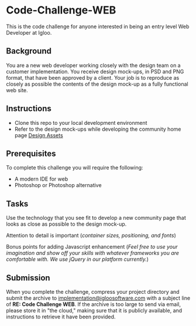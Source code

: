 # Code-Challenge-WEB
This is the code challenge for anyone interested in being an entry level Web Developer at Igloo.

## Background
You are a new web developer working closely with the design team on a customer implementation. You receive design mock-ups, in PSD and PNG format, that have been approved by a client. Your job is to reproduce as closely as possible the contents of the design mock-up as a fully functional web site.

## Instructions
* Clone this repo to your local development environment
* Refer to the design mock-ups while developing the community home page [Design Assets](https://github.com/IglooSoftware/Code-Challenge-WEB/tree/master/assets)

## Prerequisites
To complete this challenge you will require the following:
* A modern IDE for web
* Photoshop or Photoshop alternative

## Tasks
Use the technology that you see fit to develop a new community page that looks as close as possible to the design mock-up.

Attention to detail is important (*container sizes, positioning, and fonts*)

Bonus points for adding Javascript enhancement (*Feel free to use your imagination and show off your skills with whatever frameworks you are comfortable with. We use jQuery in our platform currently.*)

## Submission
When you complete the challenge, compress your project directory and submit the archive to [implementation@igloosoftware.com](mailto:implementation@igloosoftware.com) with a subject line of **RE: Code Challenge WEB**. If the archive is too large to send via email, please store it in "the cloud," making sure that it is publicly available, and instructions to retrieve it have been provided.